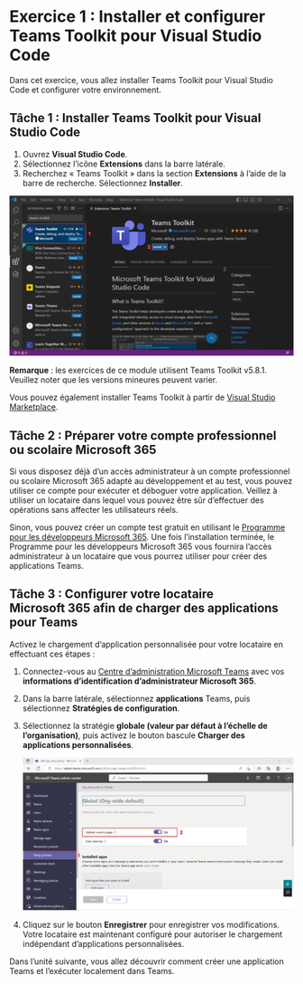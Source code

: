 # Exercice 1 : Installer et configurer Teams Toolkit pour Visual Studio Code

Dans cet exercice, vous allez installer Teams Toolkit pour Visual Studio Code et configurer votre environnement.

## Tâche 1 : Installer Teams Toolkit pour Visual Studio Code

1. Ouvrez **Visual Studio Code**.
2. Sélectionnez l’icône **Extensions** dans la barre latérale.
3. Recherchez « Teams Toolkit » dans la section **Extensions** à l’aide de la barre de recherche. Sélectionnez **Installer**.

![Capture d’écran de l’installation de Teams Toolkit dans Visual Studio Code.](../../media/teams-toolkit-install.png)

**Remarque** : les exercices de ce module utilisent Teams Toolkit v5.8.1. Veuillez noter que les versions mineures peuvent varier.

Vous pouvez également installer Teams Toolkit à partir de [Visual Studio Marketplace](https://marketplace.visualstudio.com/items?itemName=TeamsDevApp.ms-teams-vscode-extension).

## Tâche 2 : Préparer votre compte professionnel ou scolaire Microsoft 365

Si vous disposez déjà d’un accès administrateur à un compte professionnel ou scolaire Microsoft 365 adapté au développement et au test, vous pouvez utiliser ce compte pour exécuter et déboguer votre application. Veillez à utiliser un locataire dans lequel vous pouvez être sûr d’effectuer des opérations sans affecter les utilisateurs réels.

Sinon, vous pouvez créer un compte test gratuit en utilisant le [Programme pour les développeurs Microsoft 365](https://aka.ms/m365developers).  Une fois l’installation terminée, le Programme pour les développeurs Microsoft 365 vous fournira l’accès administrateur à un locataire que vous pourrez utiliser pour créer des applications Teams.

## Tâche 3 : Configurer votre locataire Microsoft 365 afin de charger des applications pour Teams

Activez le chargement d’application personnalisée pour votre locataire en effectuant ces étapes :

1. Connectez-vous au [Centre d’administration Microsoft Teams](https://admin.teams.microsoft.com) avec vos **informations d’identification d’administrateur Microsoft 365**.

2. Dans la barre latérale, sélectionnez **applications** Teams, puis sélectionnez **Stratégies de configuration**.

3. Sélectionnez la stratégie **globale (valeur par défaut à l’échelle de l’organisation)**, puis activez le bouton bascule **Charger des applications personnalisées**.

   ![Capture d’écran de la configuration du chargement d’applications personnalisées.](../../media/configure-upload-apps.png)

4. Cliquez sur le bouton **Enregistrer** pour enregistrer vos modifications. Votre locataire est maintenant configuré pour autoriser le chargement indépendant d’applications personnalisées.

Dans l’unité suivante, vous allez découvrir comment créer une application Teams et l’exécuter localement dans Teams.
